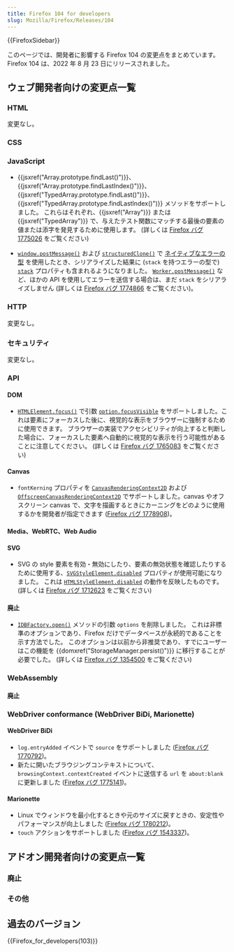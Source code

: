 ```yaml
---
title: Firefox 104 for developers
slug: Mozilla/Firefox/Releases/104
---
```


{{FirefoxSidebar}}

このページでは、開発者に影響する Firefox 104 の変更点をまとめています。Firefox 104 は、2022 年 8 月 23 日にリリースされました。

## ウェブ開発者向けの変更点一覧

### HTML

変更なし。

### CSS

### JavaScript

- {{jsxref("Array.prototype.findLast()")}}、{{jsxref("Array.prototype.findLastIndex()")}}、{{jsxref("TypedArray.prototype.findLast()")}}、{{jsxref("TypedArray.prototype.findLastIndex()")}} メソッドをサポートしました。
  これらはそれぞれ、{{jsxref("Array")}} または {{jsxref("TypedArray")}} で、与えたテスト関数にマッチする最後の要素の値または添字を発見するために使用します。
  (詳しくは [Firefox バグ 1775026](https://bugzil.la/1775026) をご覧ください)

- [`window.postMessage()`](/ja/docs/Web/API/Window/postMessage) および [`structuredClone()`](/ja/docs/Web/API/structuredClone) で [ネイティブなエラーの型](/ja/docs/Web/JavaScript/Reference/Global_Objects/Error#error_types) を使用したとき、シリアライズした結果に (`stack` を持つエラーの型で) [`stack`](/ja/docs/Web/JavaScript/Reference/Global_Objects/Error/stack) プロパティも含まれるようになりました。
  [`Worker.postMessage()`](/ja/docs/Web/API/Worker/postMessage) など、ほかの API を使用してエラーを送信する場合は、まだ `stack` をシリアライズしません
  (詳しくは [Firefox バグ 1774866](https://bugzil.la/1774866) をご覧ください)。

### HTTP

変更なし。

### セキュリティ

変更なし。

### API

#### DOM

- [`HTMLElement.focus()`](/ja/docs/Web/API/HTMLElement/focus) で引数 [`option.focusVisible`](/ja/docs/Web/API/HTMLElement/focus#focusvisible) をサポートしました。これは要素にフォーカスした後に、視覚的な表示をブラウザーに強制するために使用できます。
  ブラウザーの実装でアクセシビリティが向上すると判断した場合に、フォーカスした要素へ自動的に視覚的な表示を行う可能性があることに注意してください。
  (詳しくは [Firefox バグ 1765083](https://bugzil.la/1765083) をご覧ください)

#### Canvas

- `fontKerning` プロパティを [`CanvasRenderingContext2D`](/ja/docs/Web/API/CanvasRenderingContext2D/fontKerning) および [`OffscreenCanvasRenderingContext2D`](/ja/docs/Web/API/OffscreenCanvasRenderingContext2D) でサポートしました。canvas やオフスクリーン canvas で、文字を描画するときにカーニングをどのように使用するかを開発者が指定できます ([Firefox バグ 1778908](https://bugzil.la/1778908))。

#### Media、WebRTC、Web Audio

#### SVG

- SVG の style 要素を有効・無効にしたり、要素の無効状態を確認したりするために使用する、[`SVGStyleElement.disabled`](/ja/docs/Web/API/SVGStyleElement/disabled) プロパティが使用可能になりました。
  これは [`HTMLStyleElement.disabled`](/ja/docs/Web/API/HTMLStyleElement/disabled) の動作を反映したものです。
  (詳しくは [Firefox バグ 1712623](https://bugzil.la/1712623) をご覧ください)

#### 廃止

- [`IDBFactory.open()`](/ja/docs/Web/API/IDBFactory/open) メソッドの引数 `options` を削除しました。
  これは非標準のオプションであり、Firefox だけでデータベースが永続的であることを示す方法でした。
  このオプションは以前から非推奨であり、すでにユーザーはこの機能を {{domxref("StorageManager.persist()")}} に移行することが必要でした。
  (詳しくは [Firefox バグ 1354500](https://bugzil.la/1354500) をご覧ください)

### WebAssembly

#### 廃止

### WebDriver conformance (WebDriver BiDi, Marionette)

#### WebDriver BiDi

- `log.entryAdded` イベントで `source` をサポートしました ([Firefox バグ 1770792](https://bugzil.la/1770792))。
- 新たに開いたブラウジングコンテキストについて、`browsingContext.contextCreated` イベントに送信する `url` を `about:blank` に更新しました ([Firefox バグ 1775141](https://bugzil.la/1775141))。

#### Marionette

- Linux でウィンドウを最小化するときや元のサイズに戻すときの、安定性やパフォーマンスが向上しました ([Firefox バグ 1780212](https://bugzil.la/1780212))。
- `touch` アクションをサポートしました ([Firefox バグ 1543337](https://bugzil.la/1543337))。

## アドオン開発者向けの変更点一覧

### 廃止

### その他

## 過去のバージョン

{{Firefox_for_developers(103)}}
